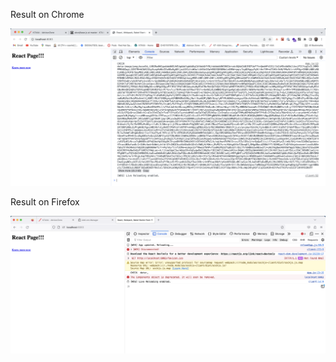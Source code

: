 Result on Chrome

![Chrome](./src/assets/browsers-result/Chrome.png)

Result on Firefox

![Firefox](./src/assets/browsers-result/Firefox.png)
